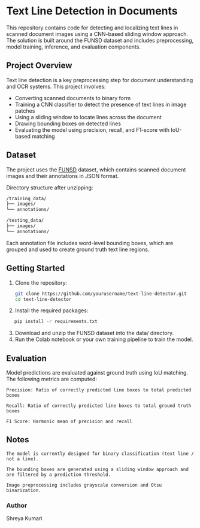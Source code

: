 # Text Line Detection in Documents

This repository contains code for detecting and localizing text lines in scanned document images using a CNN-based sliding window approach. The solution is built around the FUNSD dataset and includes preprocessing, model training, inference, and evaluation components.

## Project Overview

Text line detection is a key preprocessing step for document understanding and OCR systems. This project involves:

- Converting scanned documents to binary form
- Training a CNN classifier to detect the presence of text lines in image patches
- Using a sliding window to locate lines across the document
- Drawing bounding boxes on detected lines
- Evaluating the model using precision, recall, and F1-score with IoU-based matching

## Dataset

The project uses the [FUNSD](https://guillaumejaume.github.io/FUNSD/) dataset, which contains scanned document images and their annotations in JSON format.

Directory structure after unzipping:
```bash
/training_data/
├── images/
└── annotations/

/testing_data/
├── images/
└── annotations/
```

Each annotation file includes word-level bounding boxes, which are grouped and used to create ground truth text line regions.

## Getting Started

1. Clone the repository:
   ```bash
   git clone https://github.com/yourusername/text-line-detector.git
   cd text-line-detector
   ```
2. Install the required packages:
```bash
   pip install -r requirements.txt
```
3.  Download and unzip the FUNSD dataset into the data/ directory.
4.  Run the Colab notebook or your own training pipeline to train the model.
   
## Evaluation

Model predictions are evaluated against ground truth using IoU matching. The following metrics are computed:

    Precision: Ratio of correctly predicted line boxes to total predicted boxes

    Recall: Ratio of correctly predicted line boxes to total ground truth boxes

    F1 Score: Harmonic mean of precision and recall 
## Notes

    The model is currently designed for binary classification (text line / not a line).

    The bounding boxes are generated using a sliding window approach and are filtered by a prediction threshold.

    Image preprocessing includes grayscale conversion and Otsu binarization.

  ### Author
  Shreya Kumari
